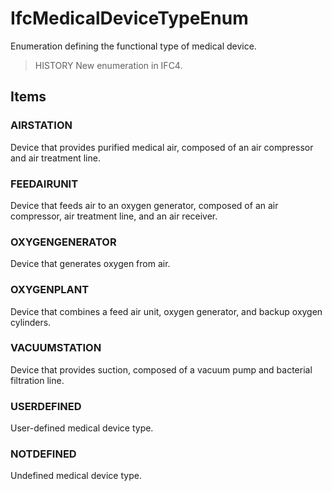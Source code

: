 # IfcMedicalDeviceTypeEnum

Enumeration defining the functional type of medical device.<!-- end of definition -->

> HISTORY New enumeration in IFC4.

## Items

### AIRSTATION
Device that provides purified medical air, composed of an air compressor and air treatment line.

### FEEDAIRUNIT
Device that feeds air to an oxygen generator, composed of an air compressor, air treatment line, and an air receiver.

### OXYGENGENERATOR
Device that generates oxygen from air.

### OXYGENPLANT
Device that combines a feed air unit, oxygen generator, and backup oxygen cylinders.

### VACUUMSTATION
Device that provides suction, composed of a vacuum pump and bacterial filtration line.

### USERDEFINED
User-defined medical device type.

### NOTDEFINED
Undefined medical device type.
